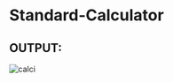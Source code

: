 # Standard-Calculator

## OUTPUT:

![calci](https://github.com/Ishu-Vasanth/Standard-Calculator/assets/94154614/4ef97bdc-dc01-4e9b-904c-556b3666e857)
